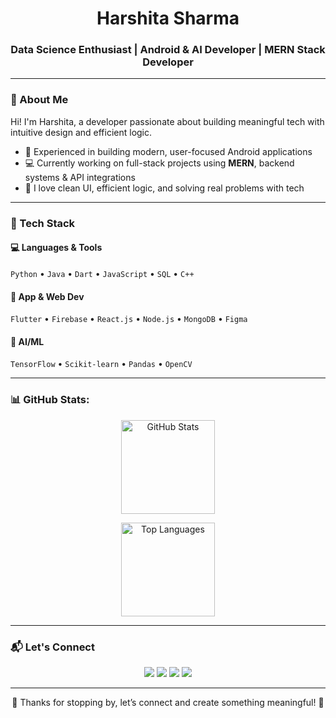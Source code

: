 <h1 align="center"> Harshita Sharma </h1>
<h3 align="center">Data Science Enthusiast | Android & AI Developer | MERN Stack Developer</h3>

---

### 🌼 About Me

Hi! I'm Harshita, a developer passionate about building meaningful tech with intuitive design and efficient logic.

- 📱 Experienced in building modern, user-focused Android applications  
- 💻 Currently working on full-stack projects using **MERN**, backend systems & API integrations  
- 🧠 I love clean UI, efficient logic, and solving real problems with tech  

---

### 🧰 Tech Stack

#### 💻 Languages & Tools  
`Python` • `Java` • `Dart` • `JavaScript` • `SQL` • `C++`

#### 📱 App & Web Dev  
`Flutter` • `Firebase` • `React.js` • `Node.js` • `MongoDB` • `Figma`

#### 🧠 AI/ML  
`TensorFlow` • `Scikit-learn` • `Pandas` • `OpenCV`

---

### 📊 GitHub Stats:

<p align="center">
  <img src="https://github-readme-stats.vercel.app/api?username=HarshiSharma04&show_icons=true&theme=tokyonight" alt="GitHub Stats" height="150"/>
  
</p>

<p align="center">
  <img src="https://github-readme-stats.vercel.app/api/top-langs/?username=HarshiSharma04&layout=compact&theme=tokyonight" alt="Top Languages" height="150"/>
</p>

---

### 📬 Let's Connect

<p align="center">
  <a href="https://www.linkedin.com/in/harshita-sharma-2a40ab25b/"><img src="https://img.shields.io/badge/LinkedIn-%230077B5?style=flat&logo=linkedin&logoColor=white"/></a>
  <a href="mailto:harshitaojasv@gmail.com"><img src="https://img.shields.io/badge/Gmail-D14836?style=flat&logo=gmail&logoColor=white"/></a>
  <a href="https://github.com/HarshiSharma04"><img src="https://img.shields.io/badge/GitHub-181717?style=flat&logo=github&logoColor=white"/></a>
  <a href="http://resplendent-squirrel-15bfdc.netlify.app"><img src="https://img.shields.io/badge/Portfolio-%23f3f3f3?style=flat&logo=google-chrome&logoColor=black"/></a>
</p>

---

<p align="center">
🌸 Thanks for stopping by, let’s connect and create something meaningful! 🌸  
</p>
